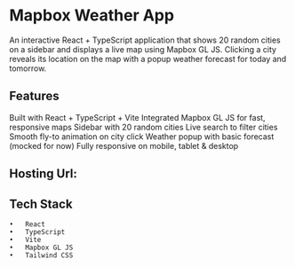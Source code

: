 # Mapbox Weather App 

An interactive React + TypeScript application that shows 20 random cities on a sidebar and displays a live map using Mapbox GL JS. Clicking a city reveals its location on the map with a popup weather forecast for today and tomorrow.

## Features
   Built with React + TypeScript + Vite
	 Integrated Mapbox GL JS for fast, responsive maps
   Sidebar with 20 random cities
	 Live search to filter cities
	 Smooth fly-to animation on city click
	 Weather popup with basic forecast (mocked for now)
	 Fully responsive on mobile, tablet & desktop



## Hosting Url: 



## Tech Stack 

	•	React
	•	TypeScript
	•	Vite
	•	Mapbox GL JS
	•	Tailwind CSS 
